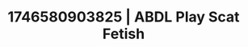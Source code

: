 ---
categories:
- Passionate kisses
- Spiritual kink
- Intimate reveal
- AI-generated
- Cosplay
- Sensual teasing
- ASMR
- Teasing look
image: /assets/images/1746580903825.jpg
layout: post
seo:
  description: Featured content with high-quality ABDL Play, Scat Fetish. HD images
    available.
  keywords: ABDL Play, Scat Fetish
  og_image: /assets/images/1746580903825.jpg
  schema_type: VisualArtwork
tags:
- '#1746580903825'
- Scat Fetish
- ABDL Play
title: 1746580903825 | ABDL Play Scat Fetish
---